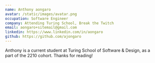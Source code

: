 ```yaml
---
name: Anthony aongaro
avatar: /static/images/avatar.png
occupation: Software Engineer
company: Attending Turing School, Break the Twitch
email: aongaro+sitemail@gmail.com
linkedin: https://www.linkedin.com/in/aongaro
github: https://github.com/ajongaro
---
```


Anthony is a current student at Turing School of Software & Design, as a part of the 2210 cohort. Thanks for reading!
